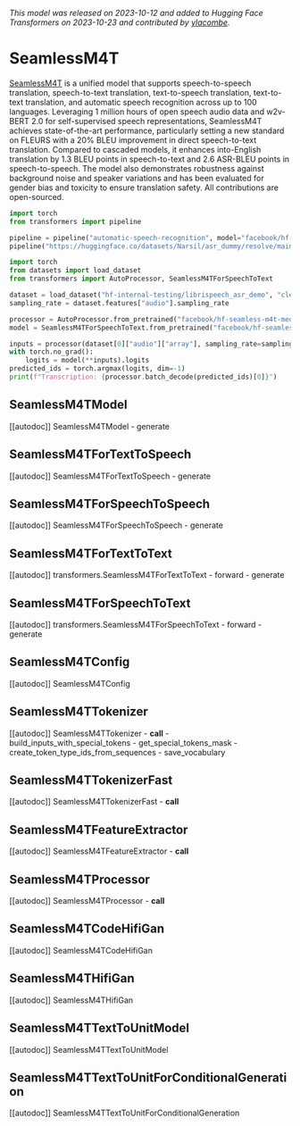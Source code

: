 <!--Copyright 2023 The HuggingFace Team. All rights reserved.

Licensed under the Apache License, Version 2.0 (the "License"); you may not use this file except in compliance with
the License. You may obtain a copy of the License at

http://www.apache.org/licenses/LICENSE-2.0

Unless required by applicable law or agreed to in writing, software distributed under the License is distributed on
an "AS IS" BASIS, WITHOUT WARRANTIES OR CONDITIONS OF ANY KIND, either express or implied. See the License for the
specific language governing permissions and limitations under the License.
-->
*This model was released on 2023-10-12 and added to Hugging Face Transformers on 2023-10-23 and contributed by [ylacombe](https://huggingface.co/ylacombe).*

# SeamlessM4T

[SeamlessM4T](https://huggingface.co/papers/2310.08461) is a unified model that supports speech-to-speech translation, speech-to-text translation, text-to-speech translation, text-to-text translation, and automatic speech recognition across up to 100 languages. Leveraging 1 million hours of open speech audio data and w2v-BERT 2.0 for self-supervised speech representations, SeamlessM4T achieves state-of-the-art performance, particularly setting a new standard on FLEURS with a 20% BLEU improvement in direct speech-to-text translation. Compared to cascaded models, it enhances into-English translation by 1.3 BLEU points in speech-to-text and 2.6 ASR-BLEU points in speech-to-speech. The model also demonstrates robustness against background noise and speaker variations and has been evaluated for gender bias and toxicity to ensure translation safety. All contributions are open-sourced.

<hfoptions id="usage">
<hfoption id="Pipeline">

```py
import torch
from transformers import pipeline

pipeline = pipeline("automatic-speech-recognition", model="facebook/hf-seamless-m4t-medium")
pipeline("https://huggingface.co/datasets/Narsil/asr_dummy/resolve/main/1.flac")
```

</hfoption>
<hfoption id="SeamlessM4TForSpeechToText">

```py
import torch
from datasets import load_dataset
from transformers import AutoProcessor, SeamlessM4TForSpeechToText

dataset = load_dataset("hf-internal-testing/librispeech_asr_demo", "clean", split="validation").sort("id")
sampling_rate = dataset.features["audio"].sampling_rate

processor = AutoProcessor.from_pretrained("facebook/hf-seamless-m4t-medium")
model = SeamlessM4TForSpeechToText.from_pretrained("facebook/hf-seamless-m4t-medium", dtype="auto")

inputs = processor(dataset[0]["audio"]["array"], sampling_rate=sampling_rate, return_tensors="pt")
with torch.no_grad():
    logits = model(**inputs).logits
predicted_ids = torch.argmax(logits, dim=-1)
print(f"Transcription: {processor.batch_decode(predicted_ids)[0]}")
```

</hfoption>
</hfoptions>

## SeamlessM4TModel

[[autodoc]] SeamlessM4TModel
    - generate

## SeamlessM4TForTextToSpeech

[[autodoc]] SeamlessM4TForTextToSpeech
    - generate

## SeamlessM4TForSpeechToSpeech

[[autodoc]] SeamlessM4TForSpeechToSpeech
    - generate

## SeamlessM4TForTextToText

[[autodoc]] transformers.SeamlessM4TForTextToText
    - forward
    - generate

## SeamlessM4TForSpeechToText

[[autodoc]] transformers.SeamlessM4TForSpeechToText
    - forward
    - generate

## SeamlessM4TConfig

[[autodoc]] SeamlessM4TConfig

## SeamlessM4TTokenizer

[[autodoc]] SeamlessM4TTokenizer
    - __call__
    - build_inputs_with_special_tokens
    - get_special_tokens_mask
    - create_token_type_ids_from_sequences
    - save_vocabulary

## SeamlessM4TTokenizerFast

[[autodoc]] SeamlessM4TTokenizerFast
    - __call__

## SeamlessM4TFeatureExtractor

[[autodoc]] SeamlessM4TFeatureExtractor
    - __call__

## SeamlessM4TProcessor

[[autodoc]] SeamlessM4TProcessor
    - __call__

## SeamlessM4TCodeHifiGan

[[autodoc]] SeamlessM4TCodeHifiGan

## SeamlessM4THifiGan

[[autodoc]] SeamlessM4THifiGan

## SeamlessM4TTextToUnitModel

[[autodoc]] SeamlessM4TTextToUnitModel

## SeamlessM4TTextToUnitForConditionalGeneration

[[autodoc]] SeamlessM4TTextToUnitForConditionalGeneration

